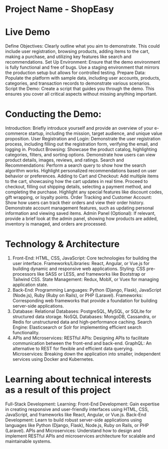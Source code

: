 # Project Name - ShopEasy

# Live Demo
 
Define Objectives:
Clearly outline what you aim to demonstrate. This could include user registration, browsing products, adding items to the cart, making a purchase, and utilizing key features like search and recommendations.
Set Up Environment:
Ensure that the demo environment is fully functional and free of bugs. Use a staging environment that mirrors the production setup but allows for controlled testing.
Prepare Data:
Populate the platform with sample data, including user accounts, products, categories, and transaction records to demonstrate various scenarios.
Script the Demo:
Create a script that guides you through the demo. This ensures you cover all critical aspects without missing anything important.

# Conducting the Demo:
Introduction:
Briefly introduce yourself and provide an overview of your e-commerce startup, including the mission, target audience, and unique value proposition.
User Registration and Login:
Demonstrate the user registration process, including filling out the registration form, verifying the email, and logging in.
Product Browsing:
Showcase the product catalog, highlighting categories, filters, and sorting options.
Demonstrate how users can view product details, images, reviews, and ratings.
Search and Recommendations:
Perform a search query to show how the search algorithm works.
Highlight personalized recommendations based on user behavior or preferences.
Adding to Cart and Checkout:
Add multiple items to the cart, showcasing how the cart updates in real time.
Proceed to checkout, filling out shipping details, selecting a payment method, and completing the purchase.
Highlight any special features like discount codes, gift wrapping, or loyalty points.
Order Tracking and Customer Account:
Show how users can track their orders and view their order history.
Demonstrate account management features, such as updating personal information and viewing saved items.
Admin Panel (Optional):
If relevant, provide a brief look at the admin panel, showing how products are added, inventory is managed, and orders are processed.

# Technology & Architecture

1. Front-End:
HTML, CSS, JavaScript: Core technologies for building the user interface.
Frameworks/Libraries: React, Angular, or Vue.js for building dynamic and responsive web applications.
Styling: CSS pre-processors like SASS or LESS, and frameworks like Bootstrap or Tailwind CSS.
State Management: Redux, MobX, or Vuex for managing application state.
2. Back-End:
Programming Languages: Python (Django, Flask), JavaScript (Node.js), Ruby (Ruby on Rails), or PHP (Laravel).
Frameworks: Corresponding web frameworks that provide a foundation for building server-side applications.
3. Database:
Relational Databases: PostgreSQL, MySQL, or SQLite for structured data storage.
NoSQL Databases: MongoDB, Cassandra, or Redis for unstructured data and high-performance caching.
Search Engine: Elasticsearch or Solr for implementing efficient search functionality.
4. APIs and Microservices:
RESTful APIs: Designing APIs to facilitate communication between the front-end and back-end.
GraphQL: An alternative to REST for flexible and efficient data querying.
Microservices: Breaking down the application into smaller, independent services using Docker and Kubernetes.

# Learning about technical interests as a result of this project

Full-Stack Development:
Learning:
Front-End Development: Gain expertise in creating responsive and user-friendly interfaces using HTML, CSS, JavaScript, and frameworks like React, Angular, or Vue.js.
Back-End Development: Learn to build robust server-side applications using languages like Python (Django, Flask), Node.js, Ruby on Rails, or PHP (Laravel).
APIs and Microservices: Understand how to design and implement RESTful APIs and microservices architecture for scalable and maintainable systems.

